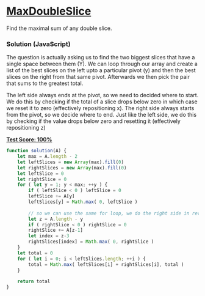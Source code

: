 # [MaxDoubleSlice](https://codility.com/programmers/lessons/9-maximum_slice_problem/)
Find the maximal sum of any double slice.

### Solution (JavaScript)
The question is actually asking us to find the two biggest slices that have a single space between them (Y). We can loop through our array and create a list of the best slices on the left upto a particular pivot (y) and then the best slices on the right from that same pivot. Afterwards we then pick the pair that sums to the greatest total.

The left side always ends at the pivot, so we need to decided where to start. We do this by checking if the total of a slice drops below zero in which case we reset it to zero (effectively repositioning x). The right side always starts from the pivot, so we decide where to end. Just like the left side, we do this by checking if the value drops below zero and resetting it (effectively repositioning z)

__[Test Score: 100%](https://codility.com/demo/results/trainingRGV6YK-SG4/)__

```js
function solution(A) {
    let max = A.length - 2
    let leftSlices = new Array(max).fill(0)
    let rightSlices = new Array(max).fill(0)
    let leftSlice = 0
    let rightSlice = 0
    for ( let y = 1; y < max; ++y ) {
        if ( leftSlice < 0 ) leftSlice = 0
        leftSlice += A[y]
        leftSlices[y] = Math.max( 0, leftSlice )
        
        // so we can use the same for loop, we do the right side in reverse
        let z = A.length - y
        if ( rightSlice < 0 ) rightSlice = 0
        rightSlice += A[z-1]
        let index = z-3
        rightSlices[index] = Math.max( 0, rightSlice )
    }
    let total = 0
    for ( let i = 0; i < leftSlices.length; ++i ) {
        total = Math.max( leftSlices[i] + rightSlices[i], total )
    }
    
    return total
}

```
